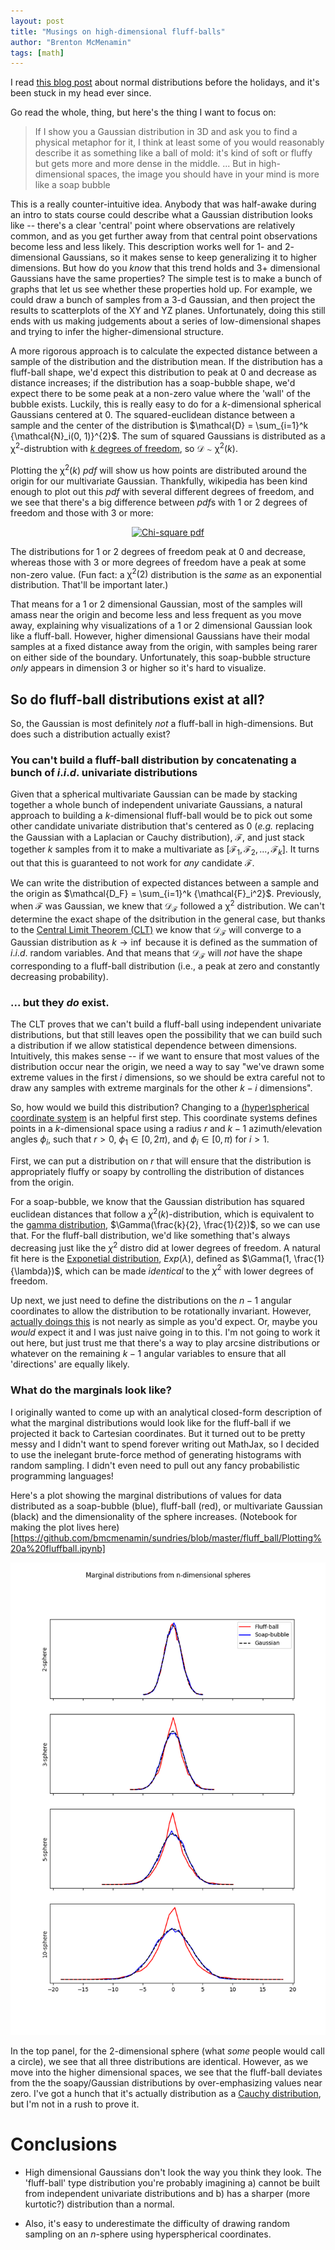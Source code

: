 ```yaml
---
layout: post
title: "Musings on high-dimensional fluff-balls"
author: "Brenton McMenamin"
tags: [math]
---
```


I read [this blog post](http://www.inference.vc/high-dimensional-gaussian-distributions-are-soap-bubble/) about normal distributions before the holidays, and it's been stuck in my head ever since.

Go read the whole, thing, but here's the thing I want to focus on:

> If I show you a Gaussian distribution in 3D and ask you to find a physical metaphor for it, I think at least some of you would reasonably describe it as something like a ball of mold: it's kind of soft or fluffy but gets more and more dense in the middle. ... But in high-dimensional spaces, the image you should have in your mind is more like a soap bubble

This is a really counter-intuitive idea. Anybody that was half-awake during an intro to stats course could describe what a Gaussian distribution looks like -- there's a clear 'central' point where observations are relatively common, and as you get further away from that central point observations become less and less likely. This description works well for 1- and 2- dimensional Gaussians, so it makes sense to keep generalizing it to higher dimensions. But how do you *know* that this trend holds and 3+ dimensional Gaussians have the same properties? The simple test is to make a bunch of graphs that let us see whether these properties hold up. For example, we could draw a bunch of samples from a 3-d Gaussian, and then project the results to scatterplots of the XY and YZ planes. Unfortunately, doing this still ends with us making judgements about a series of low-dimensional shapes and trying to infer the higher-dimensional structure.

A more rigorous approach is to calculate the expected distance between a sample of the distribution and the distribution mean. If the distribution has a fluff-ball shape, we'd expect this distribution to peak at 0 and decrease as distance increases; if the distribution has a soap-bubble shape, we'd expect there to be some peak at a non-zero value where the 'wall' of the bubble exists. Luckily, this is really easy to do for a $k$-dimensional spherical Gaussians centered at $0$. The squared-euclidean distance between a sample and the center of the distribution is $\mathcal{D} = \sum_{i=1}^k {\mathcal{N}_i(0, 1)}^{2}$. The sum of squared Gaussians is distributed as a $\mathcal{\chi^2}$-distrubtion with [$k$ degrees of freedom](https://en.wikipedia.org/wiki/Chi-squared_distribution#Definition), so $\mathcal{D} \sim \mathcal{\chi^2}(k)$.

Plotting the $\mathcal{\chi^2}(k)$ $pdf$ will show us how points are distributed around the origin for our multivariate Gaussian. Thankfully, wikipedia has been kind enough to plot out this $pdf$ with several different degrees of freedom, and we see that there's a big difference between $pdf$s with 1 or 2 degrees of freedom and those with 3 or more:

<div style="text-align: center;">
    <a title="By Geek3 (Own work) [GFDL (http://www.gnu.org/copyleft/fdl.html) or CC BY 3.0 (http://creativecommons.org/licenses/by/3.0)], via Wikimedia Commons" href="https://en.wikipedia.org/wiki/Chi-squared_distribution">
        <img width="512" alt="Chi-square pdf" src="https://upload.wikimedia.org/wikipedia/commons/thumb/3/35/Chi-square_pdf.svg/512px-Chi-square_pdf.svg.png"/>
    </a>
</div>

The distributions for 1 or 2 degrees of freedom peak at 0 and decrease, whereas those with 3 or more degrees of freedom have a peak at some non-zero value. (Fun fact: a $\mathcal{\chi^2}(2)$ distribution is the *same* as an exponential distribution. That'll be important later.)

That means for a 1 or 2 dimensional Gaussian, most of the samples will amass near the origin and become less and less frequent as you move away, explaining why visualizations of a 1 or 2 dimensional Gaussian look like a fluff-ball. However, higher dimensional Gaussians have their modal samples at a fixed distance away from the origin, with samples being rarer on either side of the boundary. Unfortunately, this soap-bubble structure *only* appears in dimension 3 or higher so it's hard to visualize.

## So do fluff-ball distributions exist at all?

So, the Gaussian is most definitely *not* a fluff-ball in high-dimensions. But does such a distribution actually exist?

### You can't build a fluff-ball distribution by concatenating a bunch of $i.i.d.$ univariate distributions

Given that a spherical multivariate Gaussian can be made by stacking together a whole bunch of independent univariate Gaussians, a natural approach to building a $k$-dimensional fluff-ball would be to pick out some other candidate univariate distribution that's centered as 0 (*e.g.* replacing the Gaussian with a Laplacian or Cauchy distribution), $\mathcal{F}$, and just stack together $k$ samples from it to make a multivariate as $[\mathcal{F}_1, \mathcal{F}_2, ..., \mathcal{F}_k]$. It turns out that this is guaranteed to not work for *any* candidate $\mathcal{F}$.

We can write the distribution of expected distances between a sample and the origin as $\mathcal{D_F} = \sum_{i=1}^k {\mathcal{F}_i^2}$. Previously, when $\mathcal{F}$ was Gaussian, we knew that $\mathcal{D_F}$ followed a $\mathcal{\chi^2}$ distribution. We can't determine the exact shape of the dsitribution in the general case, but thanks to the [Central Limit Theorem (CLT)](https://en.wikipedia.org/wiki/Central_limit_theorem) we know that $\mathcal{D_F}$ will converge to a Gaussian distribution as $k \to \inf$ because it is defined as the summation of $i.i.d.$ random variables. And that means that $\mathcal{D_F}$ will *not* have the shape corresponding to a fluff-ball distribution (i.e., a peak at zero and constantly decreasing probability).

### ... but they *do* exist.

The CLT proves that we can't build a fluff-ball using independent univariate distributions, but that still leaves open the possibility that we can build such a distribution if we allow statistical dependence between dimensions. Intuitively, this makes sense -- if we want to ensure that most values of the distribution occur near the origin, we need a way to say "we've drawn some extreme values in the first $i$ dimensions, so we should be extra careful not to draw any samples with extreme marginals for the other $k-i$ dimensions".

So, how would we build this distribution? Changing to a [(hyper)spherical coordinate system](https://en.wikipedia.org/wiki/N-sphere#Spherical_coordinates) is an helpful first step. This coordinate systems defines points in a $k$-dimensional space using a radius $r$ and $k-1$ azimuth/elevation angles $\phi_i$, such that $r > 0$, $\phi_1 \in [0, 2\pi)$, and $\phi_i \in [0, \pi)$ for $i > 1$.

First, we can put a distribution on $r$ that will ensure that the distribution is appropriately fluffy or soapy by controlling the distribution of distances from the origin.

For a soap-bubble, we know that the Gaussian distribution has squared euclidean distances that follow a $\chi^2(k)$-distribution, which is equivalent to the [gamma distribution](https://en.wikipedia.org/wiki/Gamma_distribution), $\Gamma(\frac{k}{2}, \frac{1}{2})$, so we can use that. For the fluff-ball distribution, we'd like something that's always decreasing just like the $\chi^2$ distro did at lower degrees of freedom. A natural fit here is the [Exponetial distribution](https://en.wikipedia.org/wiki/Exponential_distribution), $Exp(\lambda)$, defined as $\Gamma(1, \frac{1}{\lambda})$, which can be made *identical* to the $\chi^2$ with lower degrees of freedom.

Up next, we just need to define the distributions on the $n-1$ angular coordinates to allow the distribution to be rotationally invariant. However, [actually doings this](http://mathworld.wolfram.com/HyperspherePointPicking.html) is not nearly as simple as you'd expect. Or, maybe you *would* expect it and I was just naive going in to this. I'm not going to work it out here, but just trust me that there's a way to play arcsine distributions or whatever on the remaining $k-1$ angular variables to ensure that all 'directions' are equally likely.

### What do the marginals look like?

I originally wanted to come up with an analytical closed-form description of what the marginal distributions would look like for the fluff-ball if we projected it back to Cartesian coordinates. But it turned out to be pretty messy and I didn't want to spend forever writing out MathJax, so I decided to use the inelegant brute-force method of generating histograms with random sampling. I didn't even need to pull out any fancy probabilistic programming languages!

Here's a plot showing the marginal distributions of values for data distributed as a soap-bubble (blue), fluff-ball (red), or multivariate Gaussian (black) and the dimensionality of the sphere increases. (Notebook for making the plot lives here)[https://github.com/bmcmenamin/sundries/blob/master/fluff_ball/Plotting%20a%20fluffball.ipynb]

<div style="text-align: center;">
    <a title="Marginal distributions of soap-bubble (blue), fluff-ball (red), or multivatiate Gaussian (black) and the dimensionality of the sphere increases" href="https://github.com/bmcmenamin/sundries/blob/master/fluff_ball/Plotting%20a%20fluffball.ipynb">
        <img width="512" alt="Marginal distributions of spheres" src="/figs/spheres/marginal_distros.png"/>
    </a>
</div>

In the top panel, for the 2-dimensional sphere (what *some* people would call a circle), we see that all three distributions are identical. However, as we move into the higher dimensional spaces, we see that the fluff-ball deviates from the the soapy/Gaussian distributions by over-emphasizing values near zero. I've got a hunch that it's actually distribution as a [Cauchy distribution](https://en.wikipedia.org/wiki/Cauchy_distribution), but I'm not in a rush to prove it.


# Conclusions

* High dimensional Gaussians don't look the way you think they look. The 'fluff-ball' type distribution you're probably imagining a) cannot be built from independent univariate distributions and b) has a sharper (more kurtotic?) distribution than a normal.

* Also, it's easy to underestimate the difficulty of drawing random sampling on an $n$-sphere using hyperspherical coordinates.
